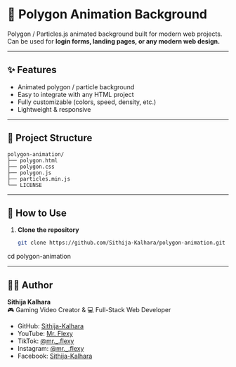 # 🌌 Polygon Animation Background

Polygon / Particles.js animated background built for modern web projects.  
Can be used for **login forms, landing pages, or any modern web design.**

---

## ✨ Features
- Animated polygon / particle background  
- Easy to integrate with any HTML project  
- Fully customizable (colors, speed, density, etc.)  
- Lightweight & responsive  

---

## 📂 Project Structure
```
polygon-animation/
├── polygon.html
├── polygon.css
├── polygon.js
├── particles.min.js
└── LICENSE
```
---

## 🚀 How to Use

1. **Clone the repository**
   ```bash
   git clone https://github.com/Sithija-Kalhara/polygon-animation.git
cd polygon-animation

---

## 👨‍💻 Author
**Sithija Kalhara**  
🎮 Gaming Video Creator & 💻 Full-Stack Web Developer  

- GitHub: [Sithija-Kalhara](https://github.com/Sithija-Kalhara)  
- YouTube: [Mr. Flexy](https://www.youtube.com/@mrflexy1)  
- TikTok: [@mr._.flexy](https://tiktok.com/@mr._.flexy)  
- Instagram: [@mr._.flexy](https://www.instagram.com/sithija_kalhara2)  
- Facebook: [Sithija-Kalhara](https://www.facebook.com/sithijakalhara2/)
